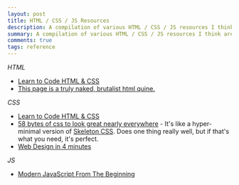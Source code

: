```yaml
---
layout: post
title: HTML / CSS / JS Resources
description: A compilation of various HTML / CSS / JS resources I think are rad, compelling, or helpful.
summary: A compilation of various HTML / CSS / JS resources I think are rad, compelling, or helpful.
comments: true
tags: reference
---
```


*HTML*

* [Learn to Code HTML & CSS](https://learn.shayhowe.com/html-css/)
* [This page is a truly naked, brutalist html quine.](https://secretgeek.github.io/html_wysiwyg/html.html)

*CSS*

* [Learn to Code HTML & CSS](https://learn.shayhowe.com/html-css/)
* [58 bytes of css to look great nearly everywhere](https://jrl.ninja/etc/1/) - It's like a hyper-minimal version of [Skeleton CSS](http://getskeleton.com/). Does one thing really well, but if that's what you need, it's perfect.
* [Web Design in 4 minutes](https://jgthms.com/web-design-in-4-minutes/)

*JS*

* [Modern JavaScript From The Beginning](https://www.udemy.com/course/modern-javascript-from-the-beginning/)


<!-- - _202XXXXX: Update format_ -->